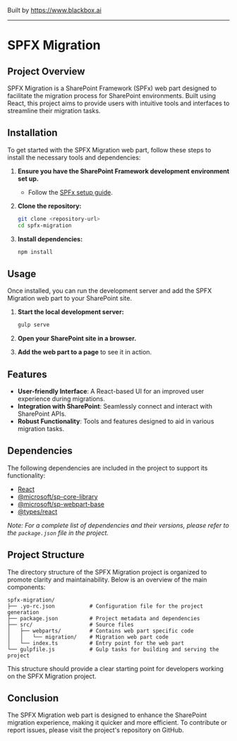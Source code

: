 
Built by https://www.blackbox.ai

---

# SPFX Migration

## Project Overview
SPFX Migration is a SharePoint Framework (SPFx) web part designed to facilitate the migration process for SharePoint environments. Built using React, this project aims to provide users with intuitive tools and interfaces to streamline their migration tasks.

## Installation
To get started with the SPFX Migration web part, follow these steps to install the necessary tools and dependencies:

1. **Ensure you have the SharePoint Framework development environment set up.**
   - Follow the [SPFx setup guide](https://docs.microsoft.com/en-us/sharepoint/dev/spfx/set-up-your-development-environment).

2. **Clone the repository:**
   ```bash
   git clone <repository-url>
   cd spfx-migration
   ```

3. **Install dependencies:**
   ```bash
   npm install
   ```

## Usage
Once installed, you can run the development server and add the SPFX Migration web part to your SharePoint site.

1. **Start the local development server:**
   ```bash
   gulp serve
   ```

2. **Open your SharePoint site in a browser.**

3. **Add the web part to a page** to see it in action.

## Features
- **User-friendly Interface**: A React-based UI for an improved user experience during migrations.
- **Integration with SharePoint**: Seamlessly connect and interact with SharePoint APIs.
- **Robust Functionality**: Tools and features designed to aid in various migration tasks.

## Dependencies
The following dependencies are included in the project to support its functionality:

- [React](https://reactjs.org/)
- [@microsoft/sp-core-library](https://www.npmjs.com/package/@microsoft/sp-core-library)
- [@microsoft/sp-webpart-base](https://www.npmjs.com/package/@microsoft/sp-webpart-base)
- [@types/react](https://www.npmjs.com/package/@types/react)

*Note: For a complete list of dependencies and their versions, please refer to the `package.json` file in the project.*

## Project Structure
The directory structure of the SPFX Migration project is organized to promote clarity and maintainability. Below is an overview of the main components:

```
spfx-migration/
├── .yo-rc.json           # Configuration file for the project generation
├── package.json          # Project metadata and dependencies
├── src/                  # Source files
│   ├── webparts/         # Contains web part specific code
│   │   └── migration/    # Migration web part code
│   └── index.ts          # Entry point for the web part
└── gulpfile.js           # Gulp tasks for building and serving the project
```

This structure should provide a clear starting point for developers working on the SPFX Migration project. 

## Conclusion
The SPFX Migration web part is designed to enhance the SharePoint migration experience, making it quicker and more efficient. To contribute or report issues, please visit the project's repository on GitHub.